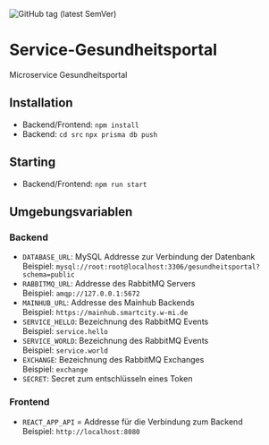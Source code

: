 ![GitHub tag (latest SemVer)](https://shields.herrvergesslich.de/github/v/tag/smartcity-2022/service-gesundheitsportal?label=Version)
# Service-Gesundheitsportal
Microservice Gesundheitsportal

## Installation
* Backend/Frontend: `npm install`
* Backend: `cd src` `npx prisma db push`

## Starting
* Backend/Frontend: `npm run start`

## Umgebungsvariablen

### Backend
* `DATABASE_URL`: MySQL Addresse zur Verbindung der Datenbank <br>
Beispiel: `mysql://root:root@localhost:3306/gesundheitsportal?schema=public`
* `RABBITMQ_URL`: Addresse des RabbitMQ Servers <br>
Beispiel: `amqp://127.0.0.1:5672`
* `MAINHUB_URL`: Addresse des Mainhub Backends <br>
Beispiel: `https://mainhub.smartcity.w-mi.de`
* `SERVICE_HELLO`: Bezeichnung des RabbitMQ Events <br>
Beispiel: `service.hello`
* `SERVICE_WORLD`: Bezeichnung des RabbitMQ Events <br>
Beispiel: `service.world`
* `EXCHANGE`: Bezeichnung des RabbitMQ Exchanges <br>
Beispiel: `exchange`
* `SECRET`: Secret zum entschlüsseln eines Token <br>

### Frontend
* `REACT_APP_API` = Addresse für die Verbindung zum Backend <br>
Beispiel: `http://localhost:8080`
